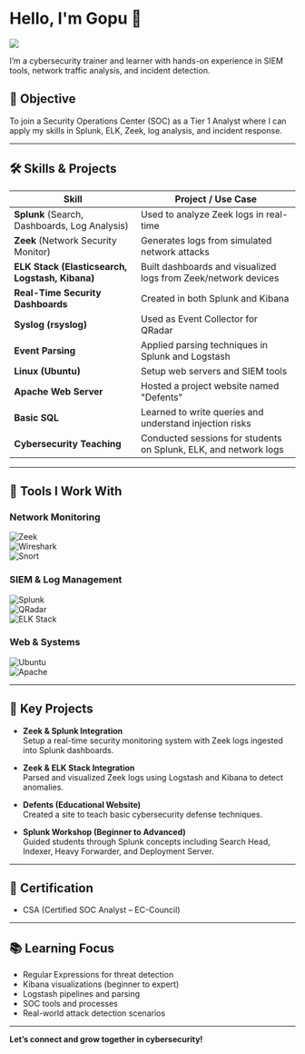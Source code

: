 # Hello, I'm Gopu 👋  
<a href="https://linkedin.com"><img src="https://img.shields.io/badge/-LinkedIn-0072b1?&style=for-the-badge&logo=linkedin&logoColor=white" /></a>

I’m a cybersecurity trainer and learner with hands-on experience in SIEM tools, network traffic analysis, and incident detection. 

## 🎯 Objective
To join a Security Operations Center (SOC) as a Tier 1 Analyst where I can apply my skills in Splunk, ELK, Zeek, log analysis, and incident response.

---

## 🛠️ Skills & Projects

| Skill                                         | Project / Use Case                                      |
|----------------------------------------------|----------------------------------------------------------|
| **Splunk** (Search, Dashboards, Log Analysis) | Used to analyze Zeek logs in real-time                   |
| **Zeek** (Network Security Monitor)           | Generates logs from simulated network attacks            |
| **ELK Stack (Elasticsearch, Logstash, Kibana)** | Built dashboards and visualized logs from Zeek/network devices |
| **Real-Time Security Dashboards**             | Created in both Splunk and Kibana                        |
| **Syslog (rsyslog)**                          | Used as Event Collector for QRadar                       |
| **Event Parsing**                             | Applied parsing techniques in Splunk and Logstash        |
| **Linux (Ubuntu)**                            | Setup web servers and SIEM tools                         |
| **Apache Web Server**                         | Hosted a project website named "Defents"                 |
| **Basic SQL**                                 | Learned to write queries and understand injection risks  |
| **Cybersecurity Teaching**                    | Conducted sessions for students on Splunk, ELK, and network logs |

---

## 🧰 Tools I Work With

### Network Monitoring  
![Zeek](https://img.shields.io/badge/-Zeek-777BB4?&style=for-the-badge&logo=Zeek&logoColor=white)  
![Wireshark](https://img.shields.io/badge/-Wireshark-1679A7?&style=for-the-badge&logo=Wireshark&logoColor=white)  
![Snort](https://img.shields.io/badge/-Snort-EF3B2D?&style=for-the-badge&logo=Snort&logoColor=white)

### SIEM & Log Management  
![Splunk](https://img.shields.io/badge/-Splunk-000000?&style=for-the-badge&logo=Splunk&logoColor=white)  
![QRadar](https://img.shields.io/badge/-IBM_QRadar-052FAD?&style=for-the-badge&logo=IBM&logoColor=white)  
![ELK Stack](https://img.shields.io/badge/-ELK_Stack-005571?&style=for-the-badge&logo=Elastic&logoColor=white)

### Web & Systems  
![Ubuntu](https://img.shields.io/badge/-Ubuntu-E95420?&style=for-the-badge&logo=Ubuntu&logoColor=white)  
![Apache](https://img.shields.io/badge/-Apache_Web_Server-D22128?&style=for-the-badge&logo=Apache&logoColor=white)

---

## 📂 Key Projects

- **Zeek & Splunk Integration**  
  Setup a real-time security monitoring system with Zeek logs ingested into Splunk dashboards.

- **Zeek & ELK Stack Integration**  
  Parsed and visualized Zeek logs using Logstash and Kibana to detect anomalies.

- **Defents (Educational Website)**  
  Created a site to teach basic cybersecurity defense techniques.

- **Splunk Workshop (Beginner to Advanced)**  
  Guided students through Splunk concepts including Search Head, Indexer, Heavy Forwarder, and Deployment Server.

---

## 🏅 Certification

- CSA (Certified SOC Analyst – EC-Council)

---

## 📚 Learning Focus

- Regular Expressions for threat detection  
- Kibana visualizations (beginner to expert)  
- Logstash pipelines and parsing  
- SOC tools and processes  
- Real-world attack detection scenarios

---

**Let’s connect and grow together in cybersecurity!**
